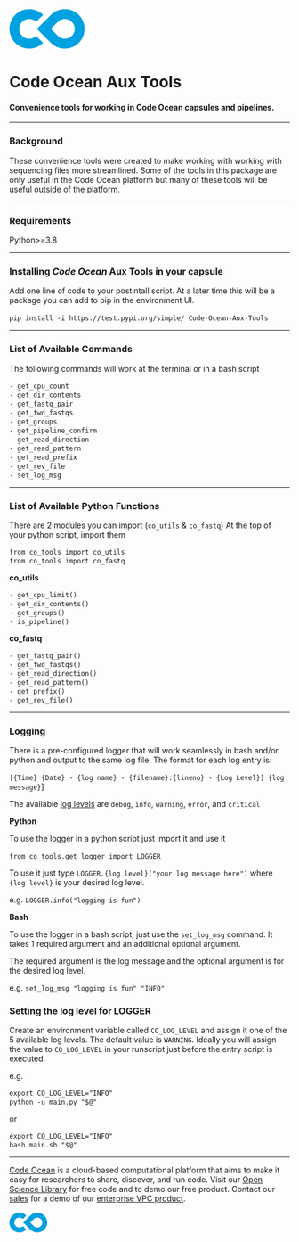 [![CO Logo](https://github.com/codeocean/branding/raw/main/logo/CO_logo_135x72.png)](https://www.codeocean.com/product/)

# Code Ocean Aux Tools


#### Convenience tools for working in Code Ocean capsules and pipelines.

---

### Background

These convenience tools were created to make working with working with sequencing files more streamlined. Some of the tools in this package are only useful in the Code Ocean platform but many of these tools will be useful outside of the platform.

---

### Requirements

Python>=3.8

---

### Installing *Code Ocean* Aux Tools in your capsule

Add one line of code to your postintall script. At a later time this will be a package you can add to pip in the environment UI.

`pip install -i https://test.pypi.org/simple/ Code-Ocean-Aux-Tools`

---
### List of  Available Commands

The following commands will work at the terminal or in a bash script

    - get_cpu_count
    - get_dir_contents
    - get_fastq_pair
    - get_fwd_fastqs
    - get_groups
    - get_pipeline_confirm
    - get_read_direction
    - get_read_pattern
    - get_read_prefix
    - get_rev_file
    - set_log_msg

---

### List of Available Python Functions

There are 2 modules you can import (`co_utils` & `co_fastq`)
At the top of your python script, import them 
```
from co_tools import co_utils
from co_tools import co_fastq
```

**co_utils**

    - get_cpu_limit()
    - get_dir_contents()
    - get_groups()
    - is_pipeline()

**co_fastq**

    - get_fastq_pair()
    - get_fwd_fastqs()
    - get_read_direction()
    - get_read_pattern()
    - get_prefix()
    - get_rev_file()

---

### Logging

There is a pre-configured logger that will work seamlessly in bash and/or python and output to the same log file. The format for each log entry is:

`[{Time} {Date} - {log name} - {filename}:{lineno} - {Log Level}] {log message}`]

The available [log levels](https://docs.python.org/3/howto/logging.html) are `debug`, `info`, `warning`, `error`, and `critical`


**Python**

To use the logger in a python script just import it and use it

`from co_tools.get_logger import LOGGER`

To use it just type `LOGGER.{log level}("your log message here")` where `{log level}` is your desired log level.

e.g. `LOGGER.info("logging is fun")`

**Bash**

To use the logger in a bash script, just use the `set_log_msg` command. It takes 1 required argument and an additional optional argument.

The required argument is the log message and the optional argument is for the desired log level.

e.g. `set_log_msg "logging is fun" "INFO"`

### Setting the log level for LOGGER

Create an environment variable called `CO_LOG_LEVEL` and assign it one of the 5 available log levels. The default value is `WARNING`. Ideally you will assign the value to `CO_LOG_LEVEL` in your runscript just before the entry script is executed.

e.g.
```
export CO_LOG_LEVEL="INFO"
python -u main.py "$@"
```
or

```
export CO_LOG_LEVEL="INFO"
bash main.sh "$@"
```


---

[Code Ocean](https://codeocean.com/) is a cloud-based computational platform that aims to make it easy for researchers to share, discover, and run code. Visit our [Open Science Library](https://codeocean.com/explore) for free code and to demo our free product. Contact our [sales](https://codeocean.com/contact-us/sales/) for a demo of our [enterprise VPC product](https://codeocean.com/product/).<br /><br />
[![Code Ocean Logo](https://github.com/codeocean/branding/raw/main/logo/CO_logo_68x36.png)](https://www.codeocean.com)
